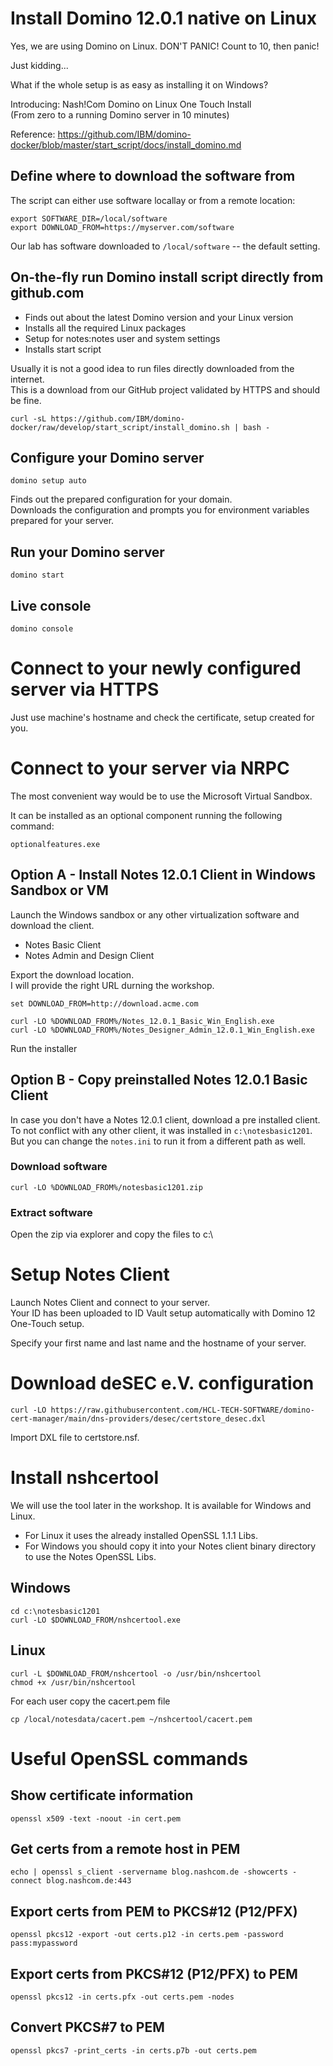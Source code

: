 # Install Domino 12.0.1 native on Linux

Yes, we are using Domino on Linux.
DON'T PANIC!
Count to 10, then panic!

Just kidding...

What if the whole setup is as easy as installing it on Windows?

Introducing: Nash!Com Domino on Linux One Touch Install  
(From zero to a running Domino server in 10 minutes)

Reference: https://github.com/IBM/domino-docker/blob/master/start_script/docs/install_domino.md

## Define where to download the software from

The script can either use software locallay or from a remote location:

```
export SOFTWARE_DIR=/local/software
export DOWNLOAD_FROM=https://myserver.com/software
```

Our lab has software downloaded to `/local/software` -- the default setting.

## On-the-fly run Domino install script directly from github.com

- Finds out about the latest Domino version and your Linux version
- Installs all the required Linux packages
- Setup for notes:notes user and system settings
- Installs start script

Usually it is not a good idea to run files directly downloaded from the internet.  
This is a download from our GitHub project validated by HTTPS and should be fine.

```
curl -sL https://github.com/IBM/domino-docker/raw/develop/start_script/install_domino.sh | bash -
```

## Configure your Domino server

```
domino setup auto
```

Finds out the prepared configuration for your domain.  
Downloads the configuration and prompts you for environment variables prepared for your server.

## Run your Domino server

```
domino start
```

## Live console

```
domino console
```

# Connect to your newly configured server via HTTPS

Just use machine's hostname and check the certificate, setup created for you.

# Connect to your server via NRPC

The most convenient way would be to use the Microsoft Virtual Sandbox.

It can be installed as an optional component running the following command:

```
optionalfeatures.exe
```

## Option A - Install Notes 12.0.1 Client in Windows Sandbox or VM

Launch the Windows sandbox or any other virtualization software and download the client.

- Notes Basic Client
- Notes Admin and Design Client

Export the download location.  
I will provide the right URL durning the workshop.

```
set DOWNLOAD_FROM=http://download.acme.com
```

```
curl -LO %DOWNLOAD_FROM%/Notes_12.0.1_Basic_Win_English.exe
curl -LO %DOWNLOAD_FROM%/Notes_Designer_Admin_12.0.1_Win_English.exe
```

Run the installer

## Option B - Copy preinstalled Notes 12.0.1 Basic Client

In case you don't have a Notes 12.0.1 client, download a pre installed client.  
To not conflict with any other client, it was installed in `c:\notesbasic1201`.  
But you can change the `notes.ini` to run it from a different path as well.

### Download software

```
curl -LO %DOWNLOAD_FROM%/notesbasic1201.zip
```

### Extract software

Open the zip via explorer and copy the files to c:\

# Setup Notes Client

Launch Notes Client and connect to your server.  
Your ID has been uploaded to ID Vault setup automatically with Domino 12 One-Touch setup.

Specify your first name and last name and the hostname of your server.  

# Download deSEC e.V. configuration

```
curl -LO https://raw.githubusercontent.com/HCL-TECH-SOFTWARE/domino-cert-manager/main/dns-providers/desec/certstore_desec.dxl
```
Import DXL file to certstore.nsf.


# Install nshcertool

We will use the tool later in the workshop.  It is available for Windows and Linux.

- For Linux it uses the already installed OpenSSL 1.1.1 Libs.
- For Windows you should copy it into your Notes client binary directory to use the Notes OpenSSL Libs.

## Windows

```
cd c:\notesbasic1201
curl -LO $DOWNLOAD_FROM/nshcertool.exe
```

## Linux

```
curl -L $DOWNLOAD_FROM/nshcertool -o /usr/bin/nshcertool
chmod +x /usr/bin/nshcertool
```

For each user copy the cacert.pem file

```
cp /local/notesdata/cacert.pem ~/nshcertool/cacert.pem
```

# Useful OpenSSL commands

## Show certificate information

```
openssl x509 -text -noout -in cert.pem
```

## Get certs from a remote host in PEM

```
echo | openssl s_client -servername blog.nashcom.de -showcerts -connect blog.nashcom.de:443
```

## Export certs from PEM to PKCS#12 (P12/PFX)

```
openssl pkcs12 -export -out certs.p12 -in certs.pem -password pass:mypassword
```

## Export certs from PKCS#12 (P12/PFX) to PEM

```
openssl pkcs12 -in certs.pfx -out certs.pem -nodes
```

## Convert PKCS#7 to PEM

```
openssl pkcs7 -print_certs -in certs.p7b -out certs.pem
```